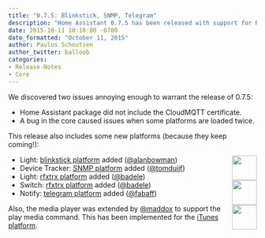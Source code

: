 ```yaml
---
title: "0.7.5: Blinkstick, SNMP, Telegram"
description: "Home Assistant 0.7.5 has been released with support for RFXtrx, Blinkstick, SNMP and Telegram."
date: 2015-10-11 10:10:00 -0700
date_formatted: "October 11, 2015"
author: Paulus Schoutsen
author_twitter: balloob
categories:
- Release-Notes
- Core
---
```


We discovered two issues annoying enough to warrant the release of 0.7.5:

- Home Assistant package did not include the CloudMQTT certificate.
- A bug in the core caused issues when some platforms are loaded twice.

This release also includes some new platforms (because they keep coming!):

<img src='/images/supported_brands/blinkstick.png' style='border:none; box-shadow: none; float: right;' height='50' /><img src='https://brands.home-assistant.io/rfxtrx/logo.png' style='border:none; box-shadow: none; float: right; clear: right;' height='50' /><img src='/images/supported_brands/telegram.png' style='border:none; box-shadow: none; float: right; clear: right;' height='50' />

 - Light: [blinkstick platform](/integrations/blinksticklight) added ([@alanbowman](https://github.com/alanbowman))
 - Device Tracker: [SNMP platform](/integrations/snmp) added ([@tomduijf](https://github.com/tomduijf))
 - Light: [rfxtrx platform](/integrations/rfxtrx#lights) added ([@badele](https://github.com/badele))
 - Switch: [rfxtrx platform](/integrations/rfxtrx#switches) added ([@badele](https://github.com/badele))
 - Notify: [telegram platform](/integrations/telegram) added ([@fabaff](https://github.com/fabaff))

Also, the media player was extended by [@maddox](https://github.com/maddox) to support the play media command. This has been implemented for the [iTunes platform](/integrations/itunes).
